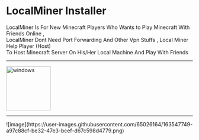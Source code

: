 # LocalMiner Installer
LocalMiner Is For New Minecraft Players Who Wants to Play Minecraft With Friends Online , \
LocalMiner Dont Need Port Forwarding And Other Vpn Stuffs , Local Miner Help Player (Host) \
To Host Minecraft Server On His/Her Local Machine And Play With Friends
<hr>

[<img alt="windows" width="120px" src="https://user-images.githubusercontent.com/65026164/163546829-c5986c4f-ad61-4b51-9c5a-1254f8591313.png" />](https://github.com/LocalMiner/Installer/releases/download/1.0/LocalMiner.Setup.1.0.0.exe)

<hr>
![image](https://user-images.githubusercontent.com/65026164/163547749-a97c88cf-be32-47e3-bcef-d67c598d4779.png)



